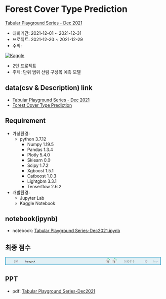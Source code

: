# Forest Cover Type Prediction

[Tabular Playground Series - Dec 2021](https://www.kaggle.com/c/tabular-playground-series-dec-2021)

 - 대회기간: 2021-12-01 ~ 2021-12-31
 - 프로젝트: 2021-12-20 ~ 2021-12-29
 - 주최:

[![Kaggle](https://www.kaggle.com/static/images/site-logo.png)](https://www.kaggle.com/)
 - 2인 프로젝트
 - 주제: 단위 범위 산림 구성목 예측 모델


## data(csv & Description) link

 - [Tabular Playground Series - Dec 2021](https://www.kaggle.com/c/tabular-playground-series-dec-2021/data)
 - [Forest Cover Type Prediction](https://www.kaggle.com/c/forest-cover-type-prediction/data)


## Requirement

 - 가상환경:
   - python 3.7.12
     - Numpy 1.19.5
     - Pandas 1.3.4
     - Plotly 5.4.0
     - Sklearn 0.0
     - Scipy 1.7.2
     - Xgboost 1.5.1
     - Catboost 1.0.3
     - Lightgbm 3.3.1
     - Tenserflow 2.6.2
 - 개발환경:
   - Jupyter Lab
   - Kaggle Notebook


## notebook(ipynb)

 - notebook: [Tabular Playground Series-Dec2021.ipynb](https://github.com/hangack/project-green/blob/main/Tabular_Playground-Dec2021/source/Tabular%20Playground%20Series-Dec2021.ipynb)


## 최종 점수
![leaderboard](/Tabular_Playground-Dec2021/Leaderboard.png)


## PPT
 - pdf: [Tabular Playground Series-Dec2021](https://github.com/hangack/project-green/blob/main/Tabular_Playground-Dec2021/docs/Tabular%20Playground%20Series-Dec2021.pdf)